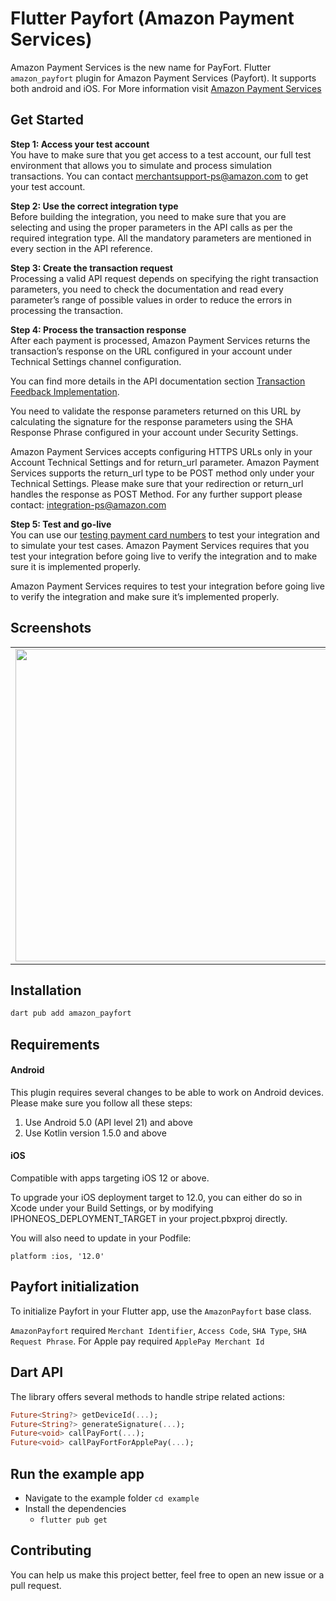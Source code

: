 # Flutter Payfort (Amazon Payment Services)

Amazon Payment Services is the new name for PayFort. Flutter `amazon_payfort` plugin for Amazon Payment Services (Payfort). It supports both android and iOS. For More information visit [Amazon Payment Services](https://paymentservices.amazon.com)

## Get Started

**Step 1: Access your test account**<br>
You have to make sure that you get access to a test account, our full test environment that allows you to simulate and process simulation transactions. You can contact merchantsupport-ps@amazon.com to get your test account.

**Step 2: Use the correct integration type**<br>
Before building the integration, you need to make sure that you are selecting and using the proper parameters in the API calls as per the required integration type. All the mandatory parameters are mentioned in every section in the API reference.

**Step 3: Create the transaction request**<br>
Processing a valid API request depends on specifying the right transaction parameters, you need to check the documentation and read every parameter’s range of possible values in order to reduce the errors in processing the transaction.

**Step 4: Process the transaction response**<br>
After each payment is processed, Amazon Payment Services returns the transaction’s response on the URL configured in your account under Technical Settings channel configuration.

You can find more details in the API documentation section [Transaction Feedback Implementation](https://paymentservices-reference.payfort.com/docs/api/build/index.html#transaction-feedback-implementation).

You need to validate the response parameters returned on this URL by calculating the signature for the response parameters using the SHA Response Phrase configured in your account under Security Settings.

Amazon Payment Services accepts configuring HTTPS URLs only in your Account Technical Settings and for return_url parameter. Amazon Payment Services supports the return_url type to be POST method only under your Technical Settings. Please make sure that your redirection or return_url handles the response as POST Method. For any further support please contact: integration-ps@amazon.com

**Step 5: Test and go-live**<br>
You can use our [testing payment card numbers](https://paymentservices.amazon.com/docs/EN/12.html) to test your integration and to simulate your test cases. Amazon Payment Services requires that you test your integration before going live to verify the integration and to make sure it is implemented properly.

Amazon Payment Services requires to test your integration before going live to verify the integration and make sure it’s implemented properly.

## Screenshots

<table>
<tr>
<td>
<img src="https://raw.githubusercontent.com/vvvirani/flutter_amazon_payfort/main/.resources/card_payment.gif" height="500" />
</td>
<td>
<img src="https://raw.githubusercontent.com/vvvirani/flutter_amazon_payfort/main/.resources/apple_pay_payment.png" height="500" />
</td>
</tr>

</table>

## Installation

```sh
dart pub add amazon_payfort
```

## Requirements

#### Android

This plugin requires several changes to be able to work on Android devices. Please make sure you follow all these steps:

1. Use Android 5.0 (API level 21) and above
2. Use Kotlin version 1.5.0 and above

#### iOS

Compatible with apps targeting iOS 12 or above.

To upgrade your iOS deployment target to 12.0, you can either do so in Xcode under your Build Settings, or by modifying IPHONEOS_DEPLOYMENT_TARGET in your project.pbxproj directly.

You will also need to update in your Podfile:

`platform :ios, '12.0'`

## Payfort initialization

To initialize Payfort in your Flutter app, use the `AmazonPayfort` base class.

`AmazonPayfort` required `Merchant Identifier`, `Access Code`, `SHA Type`, `SHA Request Phrase`. For Apple pay required `ApplePay Merchant Id`

## Dart API

The library offers several methods to handle stripe related actions:

```dart
Future<String?> getDeviceId(...);
Future<String?> generateSignature(...);
Future<void> callPayFort(...);
Future<void> callPayFortForApplePay(...);
```

## Run the example app

- Navigate to the example folder `cd example`
- Install the dependencies
  - `flutter pub get`

## Contributing

You can help us make this project better, feel free to open an new issue or a pull request.

